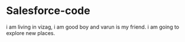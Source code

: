 # Salesforce-code
i am living in vizag, i am good boy and varun is my friend.
i am going to explore new places.